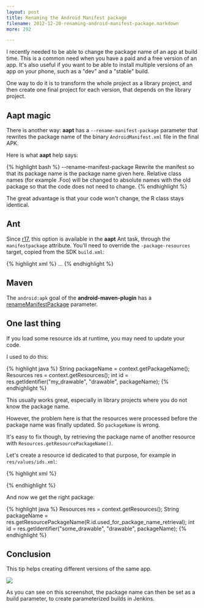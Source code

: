 ```yaml
---
layout: post
title: Renaming the Android Manifest package
filename: 2012-12-20-renaming-android-manifest-package.markdown
more: 292

---
```


I recently needed to be able to change the package name of an app at build time. This is a common need when you have a paid and a free version of an app. It's also useful if you want to be able to install multiple versions of an app on your phone, such as a "dev" and a "stable" build.

One way to do it is to transform the whole project as a library project, and then create one final project for each version, that depends on the library project.

## Aapt magic

There is another way: **aapt** has a `--rename-manifest-package` parameter that rewrites the package name of the binary `AndroidManifest.xml` file in the final APK.

Here is what **aapt** help says:

{% highlight bash %}
   --rename-manifest-package
       Rewrite the manifest so that its package name is the package name
       given here.  Relative class names (for example .Foo) will be
       changed to absolute names with the old package so that the code
       does not need to change.
{% endhighlight %}

The great advantage is that your code won't change, the R class stays identical.

## Ant

Since [r17](http://code.google.com/p/android/issues/detail?id=21336), this option is available in the **aapt** Ant task, through the `manifestpackage` attribute. You'll need to override the `-package-resources` target, copied from the SDK `build.xml`:

{% highlight xml %}
<target name="-package-resources" depends="-crunch">
  <do-only-if-not-library elseText="Library project: do not package resources..." >
    <aapt executable="${aapt}"
     manifestpackage="com.my.package"
    >
...
    </aapt>
  </do-only-if-not-library>
</target>
{% endhighlight %}

## Maven

The `android:apk` goal of the **android-maven-plugin** has a [renameManifestPackage](http://maven-android-plugin-m2site.googlecode.com/svn/apk-mojo.html#renameManifestPackage) parameter.

## One last thing

If you load some resource ids at runtime, you may need to update your code.

I used to do this:

{% highlight java %}
String packageName = context.getPackageName();
Resources res = context.getResources();
int id = res.getIdentifier("my_drawable", "drawable", packageName);
{% endhighlight %}

This usually works great, especially in library projects where you do not know the package name.

However, the problem here is that the resources were processed before the package name was finally updated. So `packageName` is wrong.

It's easy to fix though, by retrieving the package name of another resource with `Resources.getResourcePackageName()`.

Let's create a resource id dedicated to that purpose, for example in `res/values/ids.xml`:

{% highlight xml %}
<?xml version="1.0" encoding="utf-8"?>
<resources xmlns:android="http://schemas.android.com/apk/res/android">
    <item name="used_for_package_name_retrieval" type="id"/>
</resources>
{% endhighlight %}

And now we get the right package:

{% highlight java %}
Resources res = context.getResources();
String packageName = res.getResourcePackageName(R.id.used_for_package_name_retrieval);
int id = res.getIdentifier("some_drawable", "drawable", packageName);
{% endhighlight %}

## Conclusion

This tip helps creating different versions of the same app. 

![](/static/blog_img/manifest_package.png)

As you can see on this screenshot, the package name can then be set as a build parameter, to create parameterized builds in Jenkins.

<!--

To comment, copy and paste the following block

## [Nickname](http://website)
Comment

-->
